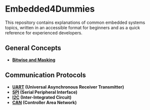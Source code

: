 # Embedded4Dummies

This repository contains explanations of common embedded systems topics, written in an accessible format for beginners and as a quick reference for experienced developers.

## General Concepts
- **[Bitwise and Masking](./Bitwise_and_Masks.md)**

## Communication Protocols
- **[UART](./UART.md) (Universal Asynchronous Receiver Transmitter)**
- **[SPI](./SPI.md) (Serial Peripheral Interface)**
- **[I2C](./I2C.md) (Inter-Integrated Circuit)**
- **[CAN](./CAN.md) (Controller Area Network)**

